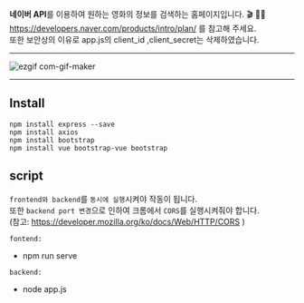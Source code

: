 **네이버 API**를 이용하여 원하는 영화의 정보를 검색하는 홈페이지입니다. 🎬 🕵🏻 <br>
https://developers.naver.com/products/intro/plan/ 를 참고해 주세요. <br>
또한 보안상의 이유로 app.js의 client_id ,client_secret는 삭제하였습니다.
___
![ezgif com-gif-maker](https://user-images.githubusercontent.com/75987810/108026716-3d2bed80-706c-11eb-83ce-282cec6f1fd1.gif)
___
## Install
```
npm install express --save
npm install axios
npm install bootstrap
npm install vue bootstrap-vue bootstrap
```

## script
`frontend와 backend`를 `동시에 실행`시켜야 작동이 됩니다. <br>
또한 `backend port 변경`으로 인하여 크롬에서 `CORS`를 실행시켜줘야 합니다. <br>
(참고: https://developer.mozilla.org/ko/docs/Web/HTTP/CORS )<br>

`fontend:`
* npm run serve <br>

`backend:` 
* node app.js